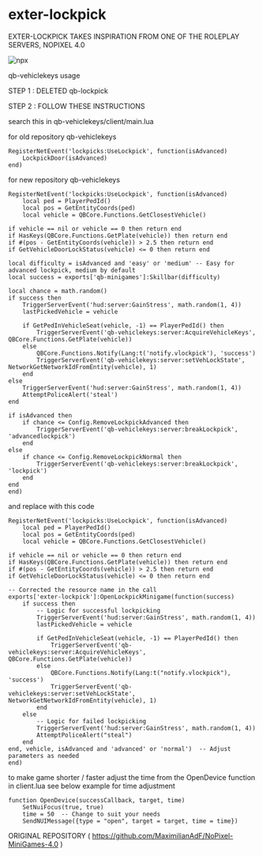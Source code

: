 # exter-lockpick
EXTER-LOCKPICK TAKES INSPIRATION FROM ONE OF THE ROLEPLAY SERVERS, NOPIXEL 4.0

![npx](https://github.com/user-attachments/assets/fbc2e0b9-a833-4b05-a205-9ab9b958dd57)


qb-vehiclekeys usage

STEP 1 : DELETED qb-lockpick

STEP 2 : FOLLOW THESE INSTRUCTIONS


search this in qb-vehiclekeys/client/main.lua

for old repository qb-vehiclekeys

    RegisterNetEvent('lockpicks:UseLockpick', function(isAdvanced)
        LockpickDoor(isAdvanced)
    end)

for new repository qb-vehiclekeys

    RegisterNetEvent('lockpicks:UseLockpick', function(isAdvanced)
        local ped = PlayerPedId()
        local pos = GetEntityCoords(ped)
        local vehicle = QBCore.Functions.GetClosestVehicle()

    if vehicle == nil or vehicle == 0 then return end
    if HasKeys(QBCore.Functions.GetPlate(vehicle)) then return end
    if #(pos - GetEntityCoords(vehicle)) > 2.5 then return end
    if GetVehicleDoorLockStatus(vehicle) <= 0 then return end

    local difficulty = isAdvanced and 'easy' or 'medium' -- Easy for advanced lockpick, medium by default
    local success = exports['qb-minigames']:Skillbar(difficulty)

    local chance = math.random()
    if success then
        TriggerServerEvent('hud:server:GainStress', math.random(1, 4))
        lastPickedVehicle = vehicle

        if GetPedInVehicleSeat(vehicle, -1) == PlayerPedId() then
            TriggerServerEvent('qb-vehiclekeys:server:AcquireVehicleKeys', QBCore.Functions.GetPlate(vehicle))
        else
            QBCore.Functions.Notify(Lang:t('notify.vlockpick'), 'success')
            TriggerServerEvent('qb-vehiclekeys:server:setVehLockState', NetworkGetNetworkIdFromEntity(vehicle), 1)
        end
    else
        TriggerServerEvent('hud:server:GainStress', math.random(1, 4))
        AttemptPoliceAlert('steal')
    end

    if isAdvanced then
        if chance <= Config.RemoveLockpickAdvanced then
            TriggerServerEvent('qb-vehiclekeys:server:breakLockpick', 'advancedlockpick')
        end
    else
        if chance <= Config.RemoveLockpickNormal then
            TriggerServerEvent('qb-vehiclekeys:server:breakLockpick', 'lockpick')
        end
    end
    end)

and replace with this code

    RegisterNetEvent('lockpicks:UseLockpick', function(isAdvanced)
        local ped = PlayerPedId()
        local pos = GetEntityCoords(ped)
        local vehicle = QBCore.Functions.GetClosestVehicle()

    if vehicle == nil or vehicle == 0 then return end
    if HasKeys(QBCore.Functions.GetPlate(vehicle)) then return end
    if #(pos - GetEntityCoords(vehicle)) > 2.5 then return end
    if GetVehicleDoorLockStatus(vehicle) <= 0 then return end

    -- Corrected the resource name in the call
    exports['exter-lockpick']:OpenLockpickMinigame(function(success)
        if success then
            -- Logic for successful lockpicking
            TriggerServerEvent('hud:server:GainStress', math.random(1, 4))
            lastPickedVehicle = vehicle

            if GetPedInVehicleSeat(vehicle, -1) == PlayerPedId() then
                TriggerServerEvent('qb-vehiclekeys:server:AcquireVehicleKeys', QBCore.Functions.GetPlate(vehicle))
            else
                QBCore.Functions.Notify(Lang:t("notify.vlockpick"), 'success')
                TriggerServerEvent('qb-vehiclekeys:server:setVehLockState', NetworkGetNetworkIdFromEntity(vehicle), 1)
            end
        else
            -- Logic for failed lockpicking
            TriggerServerEvent('hud:server:GainStress', math.random(1, 4))
            AttemptPoliceAlert("steal")
        end
    end, vehicle, isAdvanced and 'advanced' or 'normal')  -- Adjust parameters as needed
    end)

to make game shorter / faster adjust the time from the OpenDevice function in client.lua
see below example for time adjustment

    function OpenDevice(successCallback, target, time)
        SetNuiFocus(true, true)
        time = 50  -- Change to suit your needs 
        SendNUIMessage({type = "open", target = target, time = time})




ORIGINAL REPOSITORY
( https://github.com/MaximilianAdF/NoPixel-MiniGames-4.0 )
